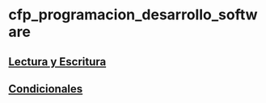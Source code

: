 # cfp_programacion_desarrollo_software

## [Lectura y Escritura](./pseudocodigo/lectura_escritura)

## [Condicionales](./pseudocodigo/lectura_escritura)
